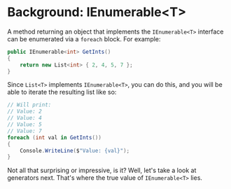 # Background: IEnumerable&lt;T&gt;

A method returning an object that implements the `IEnumerable<T>` interface can be enumerated via a `foreach` block. For example:

```C#
public IEnumerable<int> GetInts()
{
    return new List<int> { 2, 4, 5, 7 };
}
```

Since `List<T>` implements `IEnumerable<T>`, you can do this, and you will be able to iterate the resulting list like so:

```C#
// Will print:
// Value: 2
// Value: 4
// Value: 5
// Value: 7
foreach (int val in GetInts())
{
    Console.WriteLine($"Value: {val}");
}
```

Not all that surprising or impressive, is it? Well, let's take a look at generators next. That's where the true value of `IEnumerable<T>` lies.